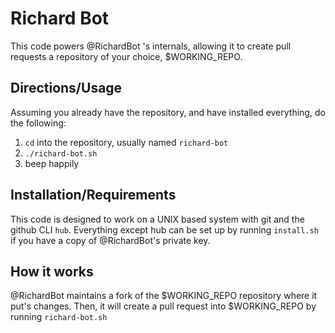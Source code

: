 # Richard Bot

This code powers @RichardBot 's internals, allowing it to create pull requests a repository of your choice, $WORKING_REPO.

## Directions/Usage

Assuming you already have the repository, and have installed everything, do the following:

  1. `cd` into the repository, usually named `richard-bot`
  2. `./richard-bot.sh`
  3. beep happily

## Installation/Requirements

This code is designed to work on a UNIX based system with git and the github CLI `hub`. Everything except hub can be set up by running `install.sh` if you have a copy of @RichardBot's private key.

## How it works

@RichardBot maintains a fork of the $WORKING_REPO repository where it put's changes. Then, it will create a pull request into $WORKING_REPO by running `richard-bot.sh`
